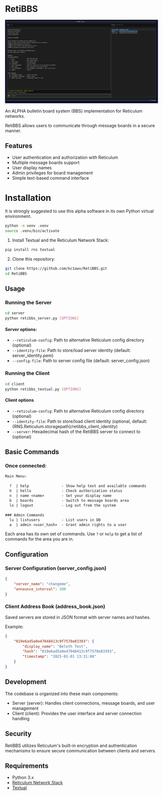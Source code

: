 # RetiBBS

![Screenshot](meta/client_demo.png)

An ALPHA bulletin board system (BBS) implementation for Reticulum networks.

RetiBBS allows users to communicate through message boards in a secure manner.

## Features

- User authentication and authorization with Reticulum
- Multiple message boards support
- User display names
- Admin privileges for board management
- Simple text-based command interface

# Installation

It is strongly suggested to use this alpha software in its own Python virtual environment.
```sh
python -m venv .venv
source .venv/bin/activate
```

1. Install Textual and the Reticulum Network Stack:
```sh
pip install rns textual
```

2. Clone this repository:
```sh
git clone https://github.com/kc1awv/RetiBBS.git
cd RetiBBS
```

## Usage

### Running the Server
```sh
cd server
python retibbs_server.py [OPTIONS]
```

#### Server options:
- `--reticulum-config`: Path to alternative Reticulum config directory (optional)
- `--identity-file`: Path to store/load server identity (default: server_identity.pem)
- `--config-file`: Path to server config file (default: server_config.json)

### Running the Client
```sh
cd client
python retibbs_textual.py [OPTIONS]
```

#### Client options
- `--reticulum-config`: Path to alternative Reticulum config directory (optional)
- `--identity-file`: Path to store/load client identity (optional, default: {RNS.Reticulum.storagepath}/retibbs_client_identity)
- `--server`: Hexadecimal hash of the RetiBBS server to connect to (optional)

## Basic Commands

### Once connected:
```
Main Menu:

  ?  | help               - Show help text and available commands
  h  | hello              - Check authorization status
  n  | name <name>        - Set your display name
  b  | boards             - Switch to message boards area
  lo | logout             - Log out from the system

### Admin Commands
  lu | listusers          - List users in DB
  a  | admin <user_hash>  - Grant admin rights to a user
```

Each area has its own set of commands. Use `?` or `help` to get a list of commands for the area you are in.

## Configuration

### Server Configuration (server_config.json)
```json
{
    "server_name": "changeme",
    "announce_interval": 300
}
```

### Client Address Book (address_book.json)
Saved servers are stored in JSON format with server names and hashes.

Example:
```json
{
    "019e6ad5a0e47048413c9f7578e83393": {
        "display_name": "Beleth Test",
        "hash": "019e6ad5a0e47048413c9f7578e83393",
        "timestamp": "2025-01-01 13:31:08"
    }
}
```

## Development
The codebase is organized into these main components:

- Server (server): Handles client connections, message boards, and user management
- Client (client): Provides the user interface and server connection handling

## Security

RetiBBS utilizes Reticulum's built-in encryption and authentication mechanisms to ensure secure communication between clients and servers.

## Requirements

- Python 3.x
- [Reticulum Network Stack](https://reticulum.network/)
- [Textual](https://textual.textualize.io/)
